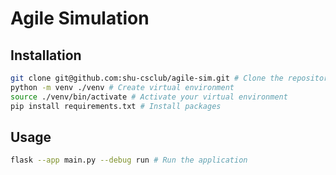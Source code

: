 # Agile Simulation

## Installation

```bash
git clone git@github.com:shu-csclub/agile-sim.git # Clone the repository
python -m venv ./venv # Create virtual environment
source ./venv/bin/activate # Activate your virtual environment
pip install requirements.txt # Install packages
```

## Usage

```bash
flask --app main.py --debug run # Run the application
```